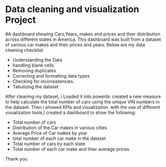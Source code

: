 # Data cleaning and visualization Project
#A dashboard showing Cars,Years, makes and prices and thier distribution across different states in America.
This dashboard was built from a dataset of various car makes and their prices and years.
Below are my data cleaning checklist:
- Understanding the Data
- handling blank cells
- Removing duplicates
- Correcting and formatting data types
- Checking for inconsistencies.
- Tabulizing the dataset

After cleaning my dataset, i Loaded it into powerbi. created a new measure to help calculate the total number of cars using the unique VIN numbers in the dataset. Then i showed KPIs and visualization. with the use of different visualization tools,I created a dashboard to show the following:

- Total number of cars
- Distribution of the Car makes in various cities
- Average Price of Car makes by year
- total number of each car make in the dataset
- Total number of cars by each state
- Total number of each car make and thier average prices.

Thank you.


